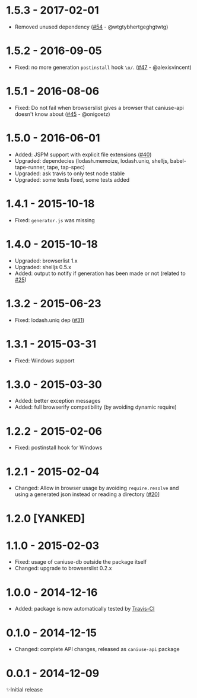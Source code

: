 # 1.5.3 - 2017-02-01

- Removed unused dependency
  ([#54](https://github.com/Nyalab/caniuse-api/pull/54) - @wtgtybhertgeghgtwtg)

# 1.5.2 - 2016-09-05

- Fixed: no more generation `postinstall` hook ``\o/``.
  ([#47](https://github.com/Nyalab/caniuse-api/pull/47) - @alexisvincent)

# 1.5.1 - 2016-08-06

- Fixed: Do not fail when browserslist gives a browser that caniuse-api doesn't
  know about
  ([#45](https://github.com/Nyalab/caniuse-api/pull/45) - @onigoetz)

# 1.5.0 - 2016-06-01

- Added: JSPM support with explicit file extensions ([#40](https://github.com/Nyalab/caniuse-api/issues/40))
- Upgraded: dependecies (lodash.memoize, lodash.uniq, shelljs, babel-tape-runner, tape, tap-spec)
- Upgraded: ask travis to only test node stable
- Upgraded: some tests fixed, some tests added

# 1.4.1 - 2015-10-18

- Fixed: `generator.js` was missing

# 1.4.0 - 2015-10-18

- Upgraded: browserlist 1.x
- Upgraded: shelljs 0.5.x
- Added: output to notify if generation has been made or not
(related to [#25](https://github.com/Nyalab/caniuse-api/issues/25))

# 1.3.2 - 2015-06-23

- Fixed: lodash.uniq dep
([#31](https://github.com/Nyalab/caniuse-api/issues/31))

# 1.3.1 - 2015-03-31

- Fixed: Windows support

# 1.3.0 - 2015-03-30

- Added: better exception messages
- Added: full browserify compatibility (by avoiding dynamic require)

# 1.2.2 - 2015-02-06

- Fixed: postinstall hook for Windows

# 1.2.1 - 2015-02-04

- Changed: Allow in browser usage by avoiding `require.resolve` and using a generated json instead or reading a directory ([#20](https://github.com/Nyalab/caniuse-api/pull/20)]

# 1.2.0 [YANKED]

# 1.1.0 - 2015-02-03

- Fixed: usage of caniuse-db outside the package itself
- Changed: upgrade to browserslist 0.2.x

# 1.0.0 - 2014-12-16

- Added: package is now automatically tested by [Travis-CI](https://travis-ci.org/Nyalab/caniuse-api)

# 0.1.0 - 2014-12-15

- Changed: complete API changes, released as `caniuse-api` package

# 0.0.1 - 2014-12-09

✨Initial release
